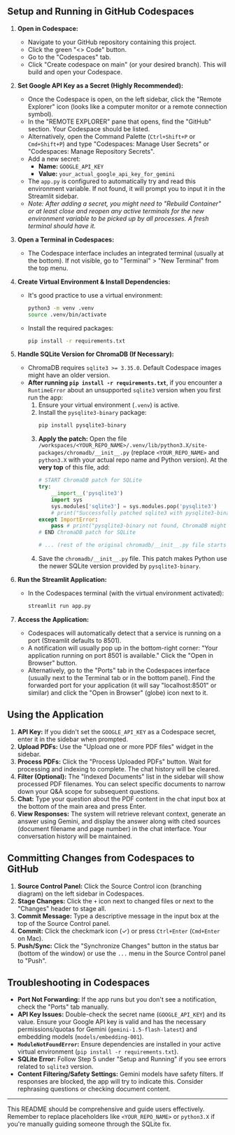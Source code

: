 
## Setup and Running in GitHub Codespaces

1.  **Open in Codespace:**
    *   Navigate to your GitHub repository containing this project.
    *   Click the green "<> Code" button.
    *   Go to the "Codespaces" tab.
    *   Click "Create codespace on main" (or your desired branch). This will build and open your Codespace.

2.  **Set Google API Key as a Secret (Highly Recommended):**
    *   Once the Codespace is open, on the left sidebar, click the "Remote Explorer" icon (looks like a computer monitor or a remote connection symbol).
    *   In the "REMOTE EXPLORER" pane that opens, find the "GitHub" section. Your Codespace should be listed.
    *   Alternatively, open the Command Palette (`Ctrl+Shift+P` or `Cmd+Shift+P`) and type "Codespaces: Manage User Secrets" or "Codespaces: Manage Repository Secrets".
    *   Add a new secret:
        *   **Name:** `GOOGLE_API_KEY`
        *   **Value:** `your_actual_google_api_key_for_gemini`
    *   The `app.py` is configured to automatically try and read this environment variable. If not found, it will prompt you to input it in the Streamlit sidebar.
    *   *Note: After adding a secret, you might need to "Rebuild Container" or at least close and reopen any active terminals for the new environment variable to be picked up by all processes. A fresh terminal should have it.*

3.  **Open a Terminal in Codespaces:**
    *   The Codespace interface includes an integrated terminal (usually at the bottom). If not visible, go to "Terminal" > "New Terminal" from the top menu.

4.  **Create Virtual Environment & Install Dependencies:**
    *   It's good practice to use a virtual environment:
        ```bash
        python3 -m venv .venv
        source .venv/bin/activate
        ```
    *   Install the required packages:
        ```bash
        pip install -r requirements.txt
        ```

5.  **Handle SQLite Version for ChromaDB (If Necessary):**
    *   ChromaDB requires `sqlite3 >= 3.35.0`. Default Codespace images might have an older version.
    *   **After running `pip install -r requirements.txt`**, if you encounter a `RuntimeError` about an unsupported `sqlite3` version when you first run the app:
        1.  Ensure your virtual environment (`.venv`) is active.
        2.  Install the `pysqlite3-binary` package:
            ```bash
            pip install pysqlite3-binary
            ```
        3.  **Apply the patch:** Open the file `/workspaces/<YOUR_REPO_NAME>/.venv/lib/python3.X/site-packages/chromadb/__init__.py` (replace `<YOUR_REPO_NAME>` and `python3.X` with your actual repo name and Python version).
            At the **very top** of this file, add:
            ```python
            # START ChromaDB patch for SQLite
            try:
                __import__('pysqlite3')
                import sys
                sys.modules['sqlite3'] = sys.modules.pop('pysqlite3')
                # print("Successfully patched sqlite3 with pysqlite3-binary for ChromaDB.") # Optional: for confirmation
            except ImportError:
                pass # print("pysqlite3-binary not found, ChromaDB might use system's sqlite3.") # Optional
            # END ChromaDB patch for SQLite

            # ... (rest of the original chromadb/__init__.py file starts here) ...
            ```
        4.  Save the `chromadb/__init__.py` file. This patch makes Python use the newer SQLite version provided by `pysqlite3-binary`.

6.  **Run the Streamlit Application:**
    *   In the Codespaces terminal (with the virtual environment activated):
        ```bash
        streamlit run app.py
        ```

7.  **Access the Application:**
    *   Codespaces will automatically detect that a service is running on a port (Streamlit defaults to 8501).
    *   A notification will usually pop up in the bottom-right corner: "Your application running on port 8501 is available." Click the "Open in Browser" button.
    *   Alternatively, go to the "Ports" tab in the Codespaces interface (usually next to the Terminal tab or in the bottom panel). Find the forwarded port for your application (it will say "localhost:8501" or similar) and click the "Open in Browser" (globe) icon next to it.

## Using the Application

1.  **API Key:** If you didn't set the `GOOGLE_API_KEY` as a Codespace secret, enter it in the sidebar when prompted.
2.  **Upload PDFs:** Use the "Upload one or more PDF files" widget in the sidebar.
3.  **Process PDFs:** Click the "Process Uploaded PDFs" button. Wait for processing and indexing to complete. The chat history will be cleared.
4.  **Filter (Optional):** The "Indexed Documents" list in the sidebar will show processed PDF filenames. You can select specific documents to narrow down your Q&A scope for subsequent questions.
5.  **Chat:** Type your question about the PDF content in the chat input box at the bottom of the main area and press Enter.
6.  **View Responses:** The system will retrieve relevant context, generate an answer using Gemini, and display the answer along with cited sources (document filename and page number) in the chat interface. Your conversation history will be maintained.

## Committing Changes from Codespaces to GitHub

1.  **Source Control Panel:** Click the Source Control icon (branching diagram) on the left sidebar in Codespaces.
2.  **Stage Changes:** Click the `+` icon next to changed files or next to the "Changes" header to stage all.
3.  **Commit Message:** Type a descriptive message in the input box at the top of the Source Control panel.
4.  **Commit:** Click the checkmark icon (✓) or press `Ctrl+Enter` (`Cmd+Enter` on Mac).
5.  **Push/Sync:** Click the "Synchronize Changes" button in the status bar (bottom of the window) or use the `...` menu in the Source Control panel to "Push".

## Troubleshooting in Codespaces

*   **Port Not Forwarding:** If the app runs but you don't see a notification, check the "Ports" tab manually.
*   **API Key Issues:** Double-check the secret name (`GOOGLE_API_KEY`) and its value. Ensure your Google API key is valid and has the necessary permissions/quotas for Gemini (`gemini-1.5-flash-latest`) and embedding models (`models/embedding-001`).
*   **`ModuleNotFoundError`:** Ensure dependencies are installed in your active virtual environment (`pip install -r requirements.txt`).
*   **SQLite Error:** Follow Step 5 under "Setup and Running" if you see errors related to `sqlite3` version.
*   **Content Filtering/Safety Settings:** Gemini models have safety filters. If responses are blocked, the app will try to indicate this. Consider rephrasing questions or checking document content.

---

This README should be comprehensive and guide users effectively. Remember to replace placeholders like `<YOUR_REPO_NAME>` or `python3.X` if you're manually guiding someone through the SQLite fix.
